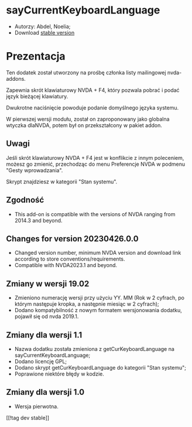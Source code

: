 # sayCurrentKeyboardLanguage #

* Autorzy: Abdel, Noelia;
* Download [stable version][1]

# Prezentacja #

Ten dodatek został utworzony na prośbę członka listy mailingowej
nvda-addons.

Zapewnia skrót klawiaturowy NVDA + F4, który pozwala pobrać i podać język
bieżącej klawiatury.

Dwukrotne naciśnięcie powoduje podanie domyślnego języka systemu.

W pierwszej wersji modułu, został on zaproponowany jako globalna wtyczka
dlaNVDA, potem był on przekształcony w pakiet addon.

## Uwagi ##

Jeśli skrót klawiaturowy NVDA + F4 jest w konflikcie z innym poleceniem,
możesz go zmienić, przechodząc do menu Preferencje NVDA w podmenu "Gesty
wprowadzania".

Skrypt znajdziesz w kategorii "Stan systemu".

## Zgodność ##

* This add-on is compatible with the versions of NVDA ranging from 2014.3
  and beyond.

## Changes for version 20230426.0.0 ##

* Changed version number, minimum NVDA version and download link according
  to store conventions/requirements.
* Compatible with NVDA2023.1 and beyond.

## Zmiany w wersji 19.02 ##

* Zmieniono numerację wersji przy użyciu YY. MM (Rok w 2 cyfrach, po którym
  następuje kropka, a następnie miesiąc w 2 cyfrach);
* Dodano kompatybilność z nowym formatem wersjonowania dodatku, pojawił się
  od nvda 2019.1.

## Zmiany dla wersji 1.1 ##

* Nazwa dodatku została zmieniona z getCurKeyboardLanguage na
  sayCurrentKeyboardLanguage;
* Dodano licencję GPL;
* Dodano skrypt getCurKeyboardLanguage do kategorii "Stan systemu";
* Poprawione niektóre błędy w kodzie.

## Zmiany dla wersji 1.0 ##

* Wersja pierwotna.

[[!tag dev stable]]

[1]:
https://www.nvaccess.org/addonStore/legacy?file=sayCurrentKeyboardLanguage
